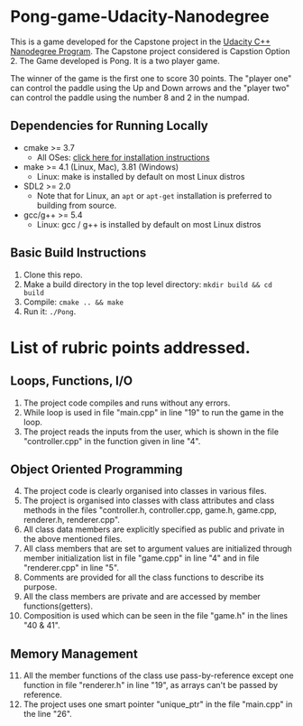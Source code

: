 # Pong-game-Udacity-Nanodegree

This is a game developed for the Capstone project in the [Udacity C++ Nanodegree Program](https://www.udacity.com/course/c-plus-plus-nanodegree--nd213). The Capstone project considered is Capstion Option 2. The Game developed is Pong. It is a two player game.

The winner of the game is the first one to score 30 points. The "player one" can control the paddle using the Up and Down arrows and the "player two" can control the paddle using the number 8 and 2 in the numpad.

## Dependencies for Running Locally
* cmake >= 3.7
  * All OSes: [click here for installation instructions](https://cmake.org/install/)
* make >= 4.1 (Linux, Mac), 3.81 (Windows)
  * Linux: make is installed by default on most Linux distros
* SDL2 >= 2.0
  * Note that for Linux, an `apt` or `apt-get` installation is preferred to building from source.
* gcc/g++ >= 5.4
  * Linux: gcc / g++ is installed by default on most Linux distros

## Basic Build Instructions

1. Clone this repo.
2. Make a build directory in the top level directory: `mkdir build && cd build`
3. Compile: `cmake .. && make`
4. Run it: `./Pong`.

# List of rubric points addressed.
## Loops, Functions, I/O
1. The project code compiles and runs without any errors.
2. While loop is used in file "main.cpp" in line "19" to run the game in the loop.
3. The project reads the inputs from the user, which is shown in the file "controller.cpp" in the function given in line "4".
## Object Oriented Programming
4. The project code is clearly organised into classes in various files.
5. The project is organised into classes with class attributes and class methods in the files "controller.h, controller.cpp, game.h, game.cpp, renderer.h, renderer.cpp".
6. All class data members are explicitly specified as public and private in the above mentioned files.
7. All class members that are set to argument values are initialized through member initialization list in file "game.cpp" in line "4" and in file "renderer.cpp" in line "5".
8. Comments are provided for all the class functions to describe its purpose.
9. All the class members are private and are accessed by member functions(getters).
10. Composition is used which can be seen in the file "game.h" in the lines "40 & 41".
## Memory Management
11. All the member functions of the class use pass-by-reference except one function in file "renderer.h" in line "19", as arrays can't be passed by reference.
12. The project uses one smart pointer "unique_ptr" in the file "main.cpp" in the line "26".

